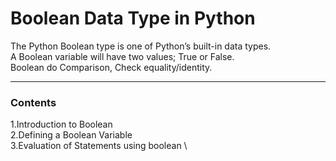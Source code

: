 # Boolean Data Type in Python

 The Python Boolean type is one of Python’s built-in data types.\
 A Boolean variable will have two values; True or False. \
 Boolean do Comparison, Check equality/identity. 
 
 
 ---------------------
### Contents
1.Introduction to Boolean \
2.Defining a Boolean Variable \
3.Evaluation of Statements using boolean \

